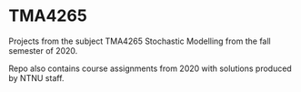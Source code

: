 # TMA4265
Projects from the subject TMA4265 Stochastic Modelling from the fall semester of 2020.

Repo also contains course assignments from 2020 with solutions produced by NTNU staff.
